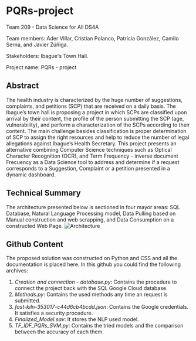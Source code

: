 # PQRs-project
Team 209 - Data Science for All DS4A

Team members: Ader Villar, Cristian Polanco, Patricia González, Camilo Serna, and Javier Zúñiga.

Stakeholders: Ibague's Town Hall.

Project name: PQRs - project


## Abstract
The health industry is characterized by the huge number of suggestions, complaints, and petitions (SCP) that are received on a daily basis. The Ibague’s town hall is proposing a project in which SCPs are classified upon arrival by their content, the profile of the person submitting the SCP (age, vulnerability), and perform a characterization of the SCPs according to their content. The main challenge besides classification is proper determination of SCP to assign the right resources and help to reduce the number of legal allegations against Ibague’s Health Secretary. This project presents an alternative combining Computer Science techniques such as Optical Character Recognition (OCR), and Term Frequency - inverse document Frecuency as a Data Science tool to address and determine if a request corresponds to a Suggestion, Complaint or a petition presented in a dynamic dashboard.

## Technical Summary
The architecture presented below is sectioned in four mayor areas: SQL Database, Natural Language Processing model, Data Pulling based on Manual construction and web scrapping, and Data Consumption on a constructed Web Page.
![Architecture](https://user-images.githubusercontent.com/108638762/177217861-ed914f1e-2dac-43f6-951a-a05c550cf377.png)

## Github Content
The proposed solution was constructed on Python and CSS and all the documentation is placed here.
In this github you could find the following archives:

1. _Creation and connection - database.py_: Contains the procedure to connect the project back with the SQL Google Cloud database.
2. _Methods.py_: Contains the used methods any time an request is submitted.
3. _fast-kiln-353017-c44d6cb4bcdd.json_: Contains the Google credentials. It satisfies a security procedure.
4. _Finalized_Model.sav_: It stores the NLP used model.
5. _TF_IDF_PQRs_SVM.py_: Contains the tried models and the comparison between the accuracy of each them.
